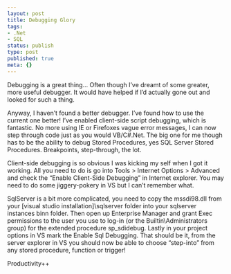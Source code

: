 ```yaml
---
layout: post
title: Debugging Glory
tags:
- .Net
- SQL
status: publish
type: post
published: true
meta: {}
---
```

Debugging is a great thing… Often though I’ve dreamt of some greater, more useful debugger. It would have helped if I’d actually gone out and looked for such a thing.

Anyway, I haven’t found a better debugger. I’ve found how to use the current one better! I’ve enabled client-side script debugging, which is fantastic. No more using IE or Firefoxes vague error messages, I can now step through code just as you would VB/C#.Net. The big one for me though has to be the ability to debug Stored Procedures, yes SQL Server Stored Procedures. Breakpoints, step-through, the lot.

Client-side debugging is so obvious I was kicking my self when I got it working. All you need to do is go into Tools &gt; Internet Options &gt; Advanced and check the “Enable Client-Side Debugging” in Internet explorer. You may need to do some jiggery-pokery in VS but I can’t remember what.

SqlServer is a bit more complicated, you need to copy the mssdi98.dll from your [visual studio installation]\sqlserver folder into your sqlserver instances binn folder. Then open up Enterprise Manager and grant Exec permissions to the user you use to log-in (or the Builtin\Administrators group) for the extended procedure sp_sdidebug. Lastly in your project options in VS mark the Enable Sql Debugging. That should be it, from the server explorer in VS you should now be able to choose “step-into” from any stored procedure, function or trigger!

Productivity++
